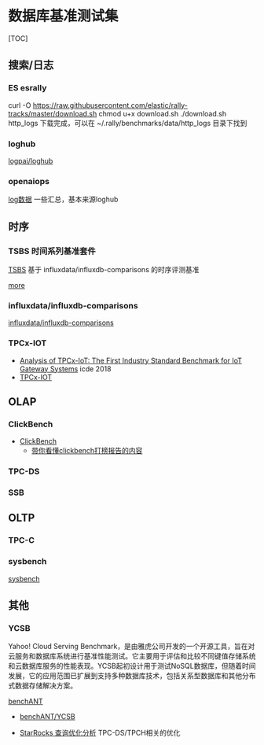 # 数据库基准测试集
[TOC]

## 搜索/日志

### ES esrally

curl -O https://raw.githubusercontent.com/elastic/rally-tracks/master/download.sh
chmod u+x download.sh
./download.sh http_logs
下载完成，可以在  ~/.rally/benchmarks/data/http_logs 目录下找到


### loghub

[logpai/loghub](https://github.com/logpai/loghub)


### openaiops

[log数据](https://www.aiops.cn/log-data/) 一些汇总，基本来源loghub


## 时序

### TSBS 时间系列基准套件

[TSBS](https://github.com/timescale/tsbs) 基于 influxdata/influxdb-comparisons 的时序评测基准


[more](tsbs.md)


### influxdata/influxdb-comparisons


[influxdata/influxdb-comparisons](https://github.com/influxdata/influxdb-comparisons)


### TPCx-IOT


- [Analysis of TPCx-IoT: The First Industry Standard Benchmark for IoT Gateway Systems](https://hpi.de/fileadmin/user_upload/fachgebiete/rabl/publications/2018/TPCx_IOT-ICDE2018.pdf) icde 2018
- [TPCx-IOT](https://www.tpc.org/tpcx-iot/default5.asp)


## OLAP

### ClickBench

- [ClickBench](https://benchmark.clickhouse.com/)
    - [带你看懂clickbench打榜报告的内容](https://www.cnblogs.com/syw20170419/p/17381314.html) 

### TPC-DS

### SSB


## OLTP

### TPC-C

### sysbench

[sysbench](https://github.com/akopytov/sysbench)


## 其他

### YCSB
Yahoo! Cloud Serving Benchmark，是由雅虎公司开发的一个开源工具，旨在对云服务和数据库系统进行基准性能测试。它主要用于评估和比较不同键值存储系统和云数据库服务的性能表现。YCSB起初设计用于测试NoSQL数据库，但随着时间发展，它的应用范围已扩展到支持多种数据库技术，包括关系型数据库和其他分布式数据存储解决方案。



[benchANT](https://benchant.com/ranking/database-ranking)
- [benchANT/YCSB](https://github.com/benchANT/YCSB)


- [StarRocks 查询优化分析](https://zhuanlan.zhihu.com/p/706527168) TPC-DS/TPCH相关的优化
